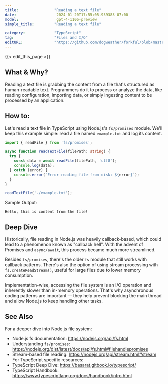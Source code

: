 ```yaml
---
title:                "Reading a text file"
date:                  2024-01-20T17:55:05.959383-07:00
model:                 gpt-4-1106-preview
simple_title:         "Reading a text file"

category:             "TypeScript"
tag:                  "Files and I/O"
editURL:              "https://github.com/dogweather/forkful/blob/master/content/en/typescript/reading-a-text-file.md"
---
```


{{< edit_this_page >}}

## What & Why?

Reading a text file is grabbing the content from a file that's structured as human-readable text. Programmers do it to process or analyze the data, like reading configuration, importing data, or simply ingesting content to be processed by an application.

## How to:

Let's read a text file in TypeScript using Node.js's `fs/promises` module. We'll keep this example simple: read a file named `example.txt` and log its content.

```typescript
import { readFile } from 'fs/promises';

async function readTextFile(filePath: string) {
  try {
    const data = await readFile(filePath, 'utf8');
    console.log(data);
  } catch (error) {
    console.error(`Error reading file from disk: ${error}`);
  }
}

readTextFile('./example.txt');
```

Sample Output:
```
Hello, this is content from the file!
```

## Deep Dive

Historically, file reading in Node.js was heavily callback-based, which could lead to a phenomenon known as "callback hell". With the advent of Promises and `async/await`, this process became much more streamlined.

Besides `fs/promises`, there's the older `fs` module that still works with callback patterns. There's also the option of using stream processing with `fs.createReadStream()`, useful for large files due to lower memory consumption.

Implementation-wise, accessing the file system is an I/O operation and inherently slower than in-memory operations. That's why asynchronous coding patterns are important — they help prevent blocking the main thread and allow Node.js to keep handling other tasks.

## See Also

For a deeper dive into Node.js file system:
- Node.js fs documentation: https://nodejs.org/api/fs.html
- Understanding `fs/promises`: https://nodejs.org/dist/latest/docs/api/fs.html#filehandlepromises
- Stream-based file reading: https://nodejs.org/api/stream.html#stream
For TypeScript specific resources:
- TypeScript Deep Dive: https://basarat.gitbook.io/typescript/
- TypeScript Handbook: https://www.typescriptlang.org/docs/handbook/intro.html
